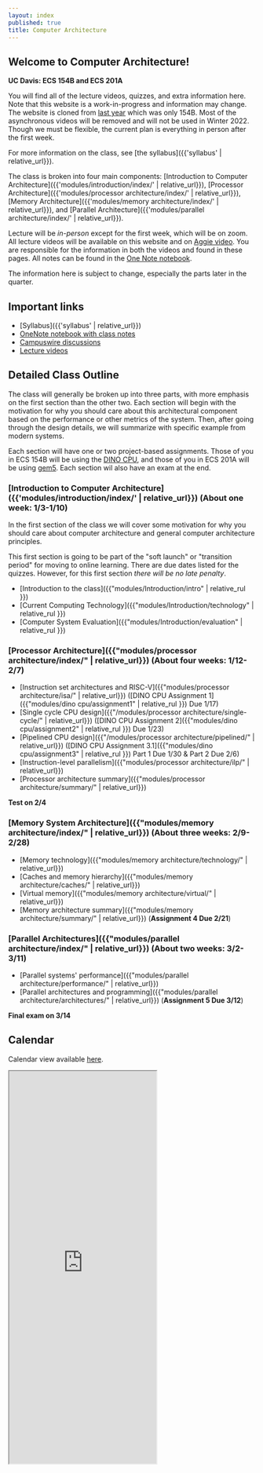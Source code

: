 ```yaml
---
layout: index
published: true
title: Computer Architecture
---
```


## Welcome to Computer Architecture!

**UC Davis: ECS 154B and ECS 201A**

You will find all of the lecture videos, quizzes, and extra information here.
Note that this website is a work-in-progress and information may change.
The website is cloned from [last year](https://jlpteaching.github.io/ECS154B/) which was only 154B.
Most of the asynchronous videos will be removed and will not be used in Winter 2022.
Though we must be flexible, the current plan is everything in person after the first week.

For more information on the class, see [the syllabus]({{'syllabus' | relative_url}}).

The class is broken into four main components: [Introduction to Computer Architecture]({{'modules/introduction/index/' | relative_url}}), [Processor Architecture]({{'modules/processor architecture/index/' | relative_url}}), [Memory Architecture]({{'modules/memory architecture/index/' | relative_url}}), and [Parallel Architecture]({{'modules/parallel architecture/index/' | relative_url}}).

Lecture will be *in-person* except for the first week, which will be on zoom.
All lecture videos will be available on this website and on [Aggie video](https://video.ucdavis.edu/playlist/details/1_zzcb3dc7).
You are responsible for the information in both the videos and found in these pages.
All notes can be found in the [One Note notebook](https://ucdavis365-my.sharepoint.com/:o:/g/personal/jlowepower_ucdavis_edu/Em7MhcRe-_1Gj-mFtdaMNFIBsZ0KXwJdT76WYsEu2ULQ1A?e=GlvRPY/).

The information here is subject to change, especially the parts later in the quarter.

## Important links

* [Syllabus]({{'syllabus' | relative_url}})
* [OneNote notebook with class notes](https://ucdavis365-my.sharepoint.com/:o:/g/personal/jlowepower_ucdavis_edu/Em7MhcRe-_1Gj-mFtdaMNFIBsZ0KXwJdT76WYsEu2ULQ1A?e=GlvRPY/)
* [Campuswire discussions](https://campuswire.com/c/G03D9D0A1/)
* [Lecture videos](https://video.ucdavis.edu/playlist/details/1_zzcb3dc7)

## Detailed Class Outline

The class will generally be broken up into three parts, with more emphasis on the first section than the other two.
Each section will begin with the motivation for why you should care about this architectural component based on the performance or other metrics of the system.
Then, after going through the design details, we will summarize with specific example from modern systems.

Each section will have one or two project-based assignments.
Those of you in ECS 154B will be using the [DINO CPU](https://github.com/jlpteaching/dinocpu-wq21), and those of you in ECS 201A will be using [gem5](https://www.gem5.org).
Each section wil also have an exam at the end.

### [Introduction to Computer Architecture]({{'modules/introduction/index/' | relative_url}}) (About one week: 1/3-1/10)

In the first section of the class we will cover some motivation for why you should care about computer architecture and general computer architecture principles.

This first section is going to be part of the "soft launch" or "transition period" for moving to online learning.
There are due dates listed for the quizzes.
However, for this first section *there will be no late penalty*.

* [Introduction to the class]({{"modules/Introduction/intro" | relative_rul }})
* [Current Computing Technology]({{"modules/Introduction/technology" | relative_rul }})
* [Computer System Evaluation]({{"modules/Introduction/evaluation" | relative_rul }})

### [Processor Architecture]({{"modules/processor architecture/index/" | relative_url}}) (About four weeks: 1/12-2/7)

* [Instruction set architectures and RISC-V]({{"modules/processor architecture/isa/" | relative_url}}) ([DINO CPU Assignment 1]({{"modules/dino cpu/assignment1" | relative_rul }}) Due 1/17)
* [Single cycle CPU design]({{"/modules/processor architecture/single-cycle/" | relative_url}}) ([DINO CPU Assignment 2]({{"modules/dino cpu/assignment2" | relative_rul }}) Due 1/23)
* [Pipelined CPU design]({{"/modules/processor architecture/pipelined/" | relative_url}}) ([DINO CPU Assignment 3.1]({{"modules/dino cpu/assignment3" | relative_rul }}) Part 1 Due 1/30 & Part 2 Due 2/6)
* [Instruction-level parallelism]({{"modules/processor architecture/ilp/" | relative_url}})
* [Processor architecture summary]({{"modules/processor architecture/summary/" | relative_url}})

**Test on 2/4**

### [Memory System Architecture]({{"modules/memory architecture/index/" | relative_url}}) (About three weeks: 2/9-2/28)

* [Memory technology]({{"modules/memory architecture/technology/" | relative_url}})
* [Caches and memory hierarchy]({{"modules/memory architecture/caches/" | relative_url}})
* [Virtual memory]({{"modules/memory architecture/virtual/" | relative_url}})
* [Memory architecture summary]({{"modules/memory architecture/summary/" | relative_url}}) (**Assignment 4 Due 2/21**)

### [Parallel Architectures]({{"modules/parallel architecture/index/" | relative_url}}) (About two weeks: 3/2-3/11)

* [Parallel systems' performance]({{"modules/parallel architecture/performance/" | relative_url}})
* [Parallel architectures and programming]({{"modules/parallel architecture/architectures/" | relative_url}}) (**Assignment 5 Due 3/12**)

**Final exam on 3/14**

## Calendar

Calendar view available [here](https://trello.com/b/STcHN7zh/ecs-154b-201a-wq22/calendar).

<iframe class="trello" src="https://trello.com/b/STcHN7zh.html" height="800"></iframe>
